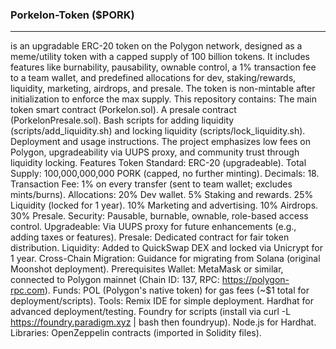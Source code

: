 ### Porkelon-Token ($PORK) ###
-------------------------
is an upgradable ERC-20 token on the Polygon network, designed as a meme/utility token with a capped supply of 100 billion tokens. It includes features like burnability, pausability, ownable control, a 1% transaction fee to a team wallet, and predefined allocations for dev, staking/rewards, liquidity, marketing, airdrops, and presale. The token is non-mintable after initialization to enforce the max supply.
This repository contains:
The main token smart contract (Porkelon.sol).
A presale contract (PorkelonPresale.sol).
Bash scripts for adding liquidity (scripts/add_liquidity.sh) and locking liquidity (scripts/lock_liquidity.sh).
Deployment and usage instructions.
The project emphasizes low fees on Polygon, upgradeability via UUPS proxy, and community trust through liquidity locking.
Features
Token Standard: ERC-20 (upgradeable).
Total Supply: 100,000,000,000 PORK (capped, no further minting).
Decimals: 18.
Transaction Fee: 1% on every transfer (sent to team wallet; excludes mints/burns).
Allocations:
20% Dev wallet.
5% Staking and rewards.
25% Liquidity (locked for 1 year).
10% Marketing and advertising.
10% Airdrops.
30% Presale.
Security: Pausable, burnable, ownable, role-based access control.
Upgradeable: Via UUPS proxy for future enhancements (e.g., adding taxes or features).
Presale: Dedicated contract for fair token distribution.
Liquidity: Added to QuickSwap DEX and locked via Unicrypt for 1 year.
Cross-Chain Migration: Guidance for migrating from Solana (original Moonshot deployment).
Prerequisites
Wallet: MetaMask or similar, connected to Polygon mainnet (Chain ID: 137, RPC: https://polygon-rpc.com).
Funds: POL (Polygon's native token) for gas fees (~$1 total for deployment/scripts).
Tools:
Remix IDE for simple deployment.
Hardhat for advanced deployment/testing.
Foundry for scripts (install via curl -L https://foundry.paradigm.xyz | bash then foundryup).
Node.js for Hardhat.
Libraries: OpenZeppelin contracts (imported in Solidity files).
